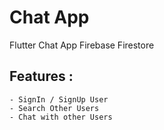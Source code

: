 # Chat App

Flutter Chat App
Firebase Firestore

## Features :
    - SignIn / SignUp User
    - Search Other Users
    - Chat with other Users